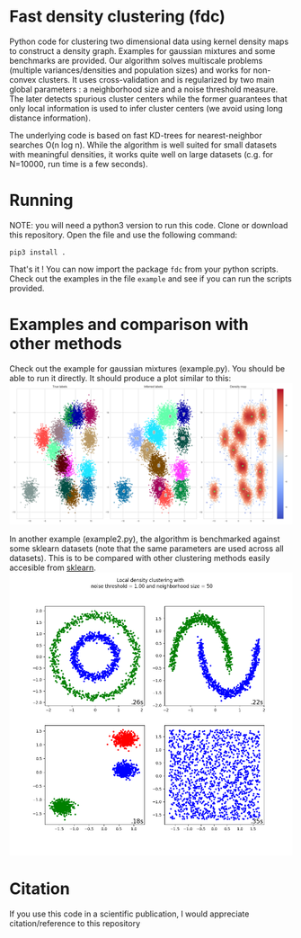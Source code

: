 # Fast density clustering (fdc)
Python code for clustering two dimensional data using kernel density maps to construct a density graph. Examples for gaussian mixtures and some benchmarks are provided. Our algorithm solves multiscale problems (multiple variances/densities and population sizes) and works for non-convex clusters. It uses cross-validation and is regularized by two main global parameters : a neighborhood
size and a noise threshold measure. The later detects spurious cluster centers while the former guarantees that only local information is used to infer cluster centers (we avoid using long distance information). 

The underlying code is based on fast KD-trees for nearest-neighbor searches O(n log n). While the algorithm is well suited for small datasets with meaningful densities, it works quite well on large datasets 
(c.g. for N=10000, run time is a few seconds).

# Running
NOTE: you will need a python3 version to run this code.
Clone or download this repository. Open the file and use the following command:
```
pip3 install .
```
That's it ! You can now import the package ```fdc``` from your python scripts. Check out the examples
in the file ```example``` and see if you can run the scripts provided.
# Examples and comparison with other methods
Check out the example for gaussian mixtures (example.py). You should be able to run it directly. It
should produce a plot similar to this: ![alt tag](https://github.com/alexandreday/fast_density_clustering/blob/master/example/result.png)

In another example (example2.py), the algorithm is benchmarked against some sklearn datasets (note that the same parameters are used across all datasets). This is to be compared with other clustering methods easily accesible from [sklearn](http://scikit-learn.org/stable/modules/clustering.html). ![alt tag](https://github.com/alexandreday/fast_density_clustering/blob/master/example/sklearn_datasets.png)
# Citation

If you use this code in a scientific publication, I would appreciate citation/reference to this repository
